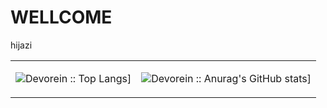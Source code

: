 # WELLCOME
hijazi
<table align="center">
<tr>
  <td>
  <p >
<img alt="Devorein :: Top Langs]" src="https://github-readme-stats.vercel.app/api/top-langs/?username=hijazi01&langs_count=10&layout=compact&hide=html"> 
</p>   
  </td>
    <td>
  <p >
   <img alt="Devorein :: Anurag's GitHub stats]" src="https://github-readme-stats.vercel.app/api?username=hijazi01&rank_icon=github">
</p>    
  </td>
</tr>
</table>


